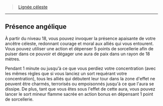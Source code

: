 ﻿---
!GenericItem
Name: Présence angélique
Id: sorcerer_celestial_hd.md#présence-angélique
ParentLink: sorcerer_celestial_hd.md#lignée-céleste
ParentName: Lignée céleste
NameLevel: 2
Attributes:
  Name: Présence angélique
  Markdown: >+
    ## <!--Name-->Présence angélique<!--/Name-->


    À partir du niveau 18, vous pouvez invoquer la présence apaisante de votre ancêtre céleste, redonnant courage et moral aux alliés qui vous entourent. Vous pouvez utiliser une action et dépenser 5 points de sorcellerie afin de puiser dans ce pouvoir et dégager une aura de paix dans un rayon de 18 mètres.


    Pendant 1 minute ou jusqu'à ce que vous perdiez votre concentration (avec les mêmes règles que si vous lanciez un sort requérant votre concentration), tous les alliés qui débutent leur tour dans la zone d'effet ne peuvent être charmés, terrorisés ou empoisonnés jusqu'à ce que l'aura se dissipe. De plus, tant que vous êtes sous l'effet de cette aura, vous pouvez lancer le sort mineur flamme sacrée en action bonus en dépensant 1 point de sorcellerie.

AttributesDictionary: >+
  Name: Présence angélique

  Markdown: >+

    ## <!--Name-->Présence angélique<!--/Name-->





    À partir du niveau 18, vous pouvez invoquer la présence apaisante de votre ancêtre céleste, redonnant courage et moral aux alliés qui vous entourent. Vous pouvez utiliser une action et dépenser 5 points de sorcellerie afin de puiser dans ce pouvoir et dégager une aura de paix dans un rayon de 18 mètres.





    Pendant 1 minute ou jusqu'à ce que vous perdiez votre concentration (avec les mêmes règles que si vous lanciez un sort requérant votre concentration), tous les alliés qui débutent leur tour dans la zone d'effet ne peuvent être charmés, terrorisés ou empoisonnés jusqu'à ce que l'aura se dissipe. De plus, tant que vous êtes sous l'effet de cette aura, vous pouvez lancer le sort mineur flamme sacrée en action bonus en dépensant 1 point de sorcellerie.



---
> [Lignée céleste](hd_sorcerer_celestial.md)

---

## Présence angélique

À partir du niveau 18, vous pouvez invoquer la présence apaisante de votre ancêtre céleste, redonnant courage et moral aux alliés qui vous entourent. Vous pouvez utiliser une action et dépenser 5 points de sorcellerie afin de puiser dans ce pouvoir et dégager une aura de paix dans un rayon de 18 mètres.

Pendant 1 minute ou jusqu'à ce que vous perdiez votre concentration (avec les mêmes règles que si vous lanciez un sort requérant votre concentration), tous les alliés qui débutent leur tour dans la zone d'effet ne peuvent être charmés, terrorisés ou empoisonnés jusqu'à ce que l'aura se dissipe. De plus, tant que vous êtes sous l'effet de cette aura, vous pouvez lancer le sort mineur flamme sacrée en action bonus en dépensant 1 point de sorcellerie.

